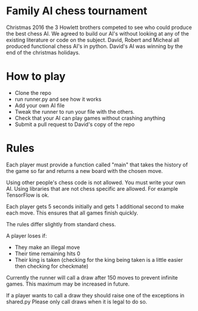 # Family AI chess tournament

Christmas 2016 the 3 Howlett brothers competed to see who could produce the best chess AI. 
We agreed to build our AI's without looking at any of the existing literature or code on the subject.
David, Robert and Micheal all produced functional chess AI's in python.
David's AI was winning by the end of the christmas holidays. 

# How to play

- Clone the repo
- run runner.py and see how it works
- Add your own AI file
- Tweak the runner to run your file with the others.
- Check that your AI can play games without crashing anything
- Submit a pull request to David's copy of the repo

# Rules

Each player must provide a function called "main" that takes the 
history of the game so far and returns a new board with the chosen move.

Using other people's chess code is not allowed. You must write your own AI. 
Using libraries that are not chess specific are allowed. For example TensorFlow is ok.

Each player gets 5 seconds initially and gets 1 additional second to make each move. 
This ensures that all games finish quickly.

The rules differ slightly from standard chess.

A player loses if:
- They make an illegal move
- Their time remaining hits 0
- Their king is taken (checking for the king being taken is a little easier then checking for checkmate)

Currently the runner will call a draw after 150 moves to prevent infinite games. 
This maximum may be increased in future. 

If a player wants to call a draw they should raise one of the exceptions in shared.py 
Please only call draws when it is legal to do so.
